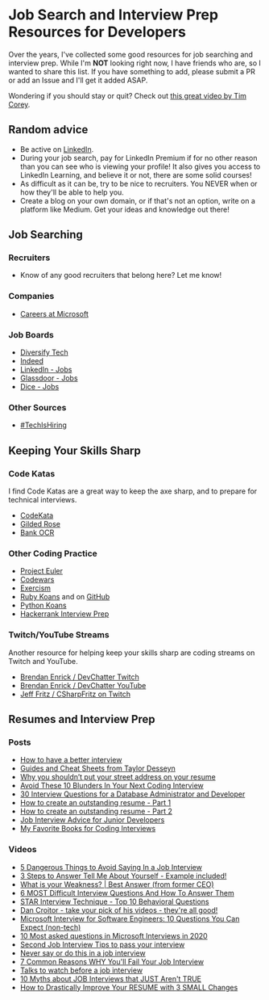 # Job Search and Interview Prep Resources for Developers

Over the years, I've collected some good resources for job searching and interview prep. While I'm **NOT** looking right now, I have friends who are, so I wanted to share this list. If you have something to add, please submit a PR or add an Issue and I'll get it added ASAP.

Wondering if you should stay or quit? Check out [this great video by Tim Corey](https://www.youtube.com/watch?v=012u-528CxM&t=1s).

## Random advice

* Be active on [LinkedIn](https://www.linkedin.com/).
* During your job search, pay for LinkedIn Premium if for no other reason than you can see who is viewing your profile! It also gives you access to LinkedIn Learning, and believe it or not, there are some solid courses!
* As difficult as it can be, try to be nice to recruiters. You NEVER when or how they'll be able to help you.
* Create a blog on your own domain, or if that's not an option, write on a platform like Medium. Get your ideas and knowledge out there!

## Job Searching

### Recruiters

* Know of any good recruiters that belong here? Let me know!

### Companies

* [Careers at Microsoft](https://careers.microsoft.com/us/en)

### Job Boards

* [Diversify Tech](https://www.diversifytech.com/job-board)
* [Indeed](https://www.indeed.com/)
* [LinkedIn - Jobs](https://www.linkedin.com/jobs/)
* [Glassdoor - Jobs](https://www.glassdoor.com/Job/index.htm)
* [Dice - Jobs](https://www.dice.com/jobs)

### Other Sources

* [#TechIsHiring](https://twitter.com/TechIsHiring)

## Keeping Your Skills Sharp

### Code Katas

I find Code Katas are a great way to keep the axe sharp, and to prepare for technical interviews.

* [CodeKata](http://codekata.com/)
* [Gilded Rose](https://github.com/emilybache/GildedRose-Refactoring-Kata)
* [Bank OCR](https://code.joejag.com/coding-dojo/bank-ocr/)

### Other Coding Practice

* [Project Euler](https://projecteuler.net/archives)
* [Codewars](https://www.codewars.com/)
* [Exercism](https://exercism.org/)
* [Ruby Koans](https://www.rubykoans.com/) and on [GitHub](https://github.com/edgecase/ruby_koans)
* [Python Koans](https://github.com/gregmalcolm/python_koans)
* [Hackerrank Interview Prep](https://www.hackerrank.com/interview/preparation-kits)

### Twitch/YouTube Streams

Another resource for helping keep your skills sharp are coding streams on Twitch and YouTube.

* [Brendan Enrick / DevChatter Twitch](https://www.twitch.tv/devchatter)
* [Brendan Enrick / DevChatter YouTube](https://www.youtube.com/devchatter)
* [Jeff Fritz / CSharpFritz on Twitch](https://www.twitch.tv/csharpfritz)

## Resumes and Interview Prep

### Posts

* [How to have a better interview ](https://samestuffdifferentday.net/2022/01/26/interviewing-tips/)
* [Guides and Cheat Sheets from Taylor Desseyn](https://resources.vaco.com/taylor-desseyn-free-guides)
* [Why you shouldn’t put your street address on your resume](https://www.globalnerdy.com/2022/10/03/why-you-shouldnt-put-your-street-address-on-your-resume/)
* [Avoid These 10 Blunders In Your Next Coding Interview](https://dev.to/codewithvoid/avoid-these-10-blunders-in-your-next-coding-interview-1f7i)
* [30 Interview Questions for a Database Administrator and Developer ](https://www.sqltact.com/2023/02/30-interview-questions-for-database.html)
* [How to create an outstanding resume - Part 1](https://techcommunity.microsoft.com/t5/educator-developer-blog/how-to-create-an-outstanding-resume-part-1/ba-p/3746252)
* [How to create an outstanding resume - Part 2](https://techcommunity.microsoft.com/t5/educator-developer-blog/how-to-create-an-outstanding-resume-part-2/ba-p/3753829)
* [Job Interview Advice for Junior Developers](https://thenewstack.io/job-interview-advice-for-junior-developers/)
* [My Favorite Books for Coding Interviews](https://dev.to/javinpaul/my-favorite-books-for-coding-interviews-106j)

### Videos

* [5 Dangerous Things to Avoid Saying In a Job Interview](https://www.youtube.com/watch?v=wIjK-6Do6lg&list=LL&index=38)
* [3 Steps to Answer Tell Me About Yourself - Example included!](https://www.youtube.com/watch?v=1ey58zDpBgE&list=LL&index=41)
* [What is your Weakness? | Best Answer (from former CEO)](https://www.youtube.com/watch?v=yzWo8EXsfTs&list=LL&index=39)
* [6 MOST Difficult Interview Questions And How To Answer Them](https://www.youtube.com/watch?v=bQ1DovMfgxw&list=LL&index=41)
* [STAR Interview Technique - Top 10 Behavioral Questions](https://www.youtube.com/watch?v=WSbN-0swDgM&list=LL&index=42)
* [Dan Croitor - take your pick of his videos - they're all good!](https://www.youtube.com/c/DanCroitor/featured)
* [Microsoft Interview for Software Engineers: 10 Questions You Can Expect (non-tech)](https://www.youtube.com/watch?v=B0u7Lp2olyo)
* [10 Most asked questions in Microsoft Interviews in 2020](https://www.youtube.com/watch?v=oDbrVVYDXwU)
* [Second Job Interview Tips to pass your interview](https://www.youtube.com/watch?v=6EpTcWo5GrA)
* [Never say or do this in a job interview](https://www.youtube.com/shorts/-8imb5K_SOU)
* [7 Common Reasons WHY You'll Fail Your Job Interview](https://www.youtube.com/watch?v=cRki3dfkrYU)
* [Talks to watch before a job interview](https://www.ted.com/playlists/352/talks_to_watch_before_a_job_interview)
* [10 Myths about JOB Interviews that JUST Aren't TRUE](https://www.youtube.com/watch?v=DSU8CfIZx5g)
* [How to Drastically Improve Your RESUME with 3 SMALL Changes](https://www.youtube.com/watch?v=rvKNhhhzkP8A)
